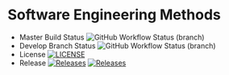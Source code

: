 <!--
Cecil Cruz Docker APP 0.2
![GitHub Workflow Status (branch)](https://img.shields.io/github/actions/workflow/status/cruzcgbz/sem/main.yml?branch=master)

[![LICENSE](https://img.shields.io/github/license/cruzcgbz/sem.svg?style=flat-square)](https://github.com/cruzcgbz/sem/blob/master/LICENSE)

[![Releases](https://img.shields.io/github/release/cruzcgbz/sem/all.svg?style=flat-square)](https://github.com/cruzcgbz/sem/releases)

![GitHub Workflow Status (branch)](https://img.shields.io/github/actions/workflow/status/cruzcgbz/sem/main.yml?branch=<branch>)
-->

# Software Engineering Methods
* Master Build Status  ![GitHub Workflow Status (branch)](https://img.shields.io/github/actions/workflow/status/cruzcgbz/sem/main.yml?branch=sem)
* Develop Branch Status ![GitHub Workflow Status (branch)](https://img.shields.io/github/actions/workflow/status/cruzcgbz/sem/main.yml?branch=develop)
* License [![LICENSE](https://img.shields.io/github/license/cruzcgbz/sem.svg?style=flat-square)](https://github.com/cruzcgbz/sem/blob/master/LICENSE)
* Release [![Releases](https://img.shields.io/github/release/cruzcgbz/sem/all.svg?style=flat-square)](https://github.com/cruzcgbz/sem/releases)
  [![Releases](https://img.shields.io/github/release/cruzcgbz/devops/all.svg?style=flat-square)](https://github.com/cruzcgbz/devops/releases)